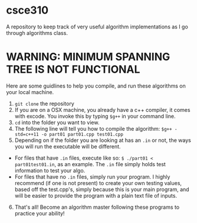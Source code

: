 # csce310
A repository to keep track of very useful algorithm implementations as I go through algorithms class. 

# WARNING: MINIMUM SPANNING TREE IS NOT FUNCTIONAL

Here are some guidlines to help you compile, and run these algorithms on your local machine. 

1. `git clone` the repository
2. If you are on a OSX machine, you already have a c++ compiler, it comes with excode. You invoke this by typing `$g++` in your command line.
3. `cd` into the folder you want to view. 
4. The following line will tell you how to compile the algorithm: `$g++ -std=c++11 -o part01 part01.cpp test01.cpp`
5. Depending on if the folder you are looking at has an `.in` or not, the ways you will run the executable will be different.
  - For files that have `.in` files, execute like so: `$ ./part01 < part01test01.in`, as an example. The `.in` file simply holds test information to test your algo. 
  - For files that have no `.in` files, simply run your program. I highly recommend (if one is not present) to create your own testing values, based off the test.cpp's, simply because this is your main program, and will be easier to provide the program with a plain text file of inputs. 
6. That's all! Become an algorithm master following these programs to practice your ability!

